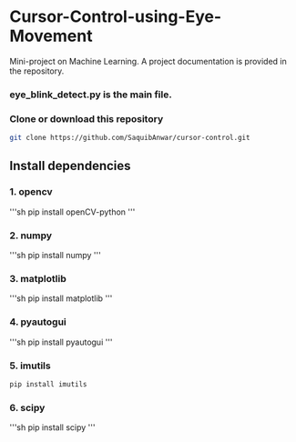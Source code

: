 # Cursor-Control-using-Eye-Movement

Mini-project on Machine Learning. 
A project documentation is provided in the repository.

### eye_blink_detect.py is the main file.

### Clone or download this repository

```sh
git clone https://github.com/SaquibAnwar/cursor-control.git
```

## Install dependencies
### 1. opencv    
'''sh
pip install openCV-python
'''
### 2. numpy      
'''sh
pip install numpy
'''
### 3. matplotlib 
'''sh
pip install matplotlib
'''
### 4. pyautogui 
'''sh
pip install pyautogui
'''
### 5. imutils    
```sh
pip install imutils
````
### 6. scipy      
'''sh
pip install scipy
'''

